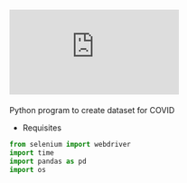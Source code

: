 # ![COVID-dataset](https://github.com/laxminagln/COVID-dataset/blob/master/covid.py)
Python program to create dataset for COVID
- Requisites
```python
from selenium import webdriver
import time
import pandas as pd
import os
```
